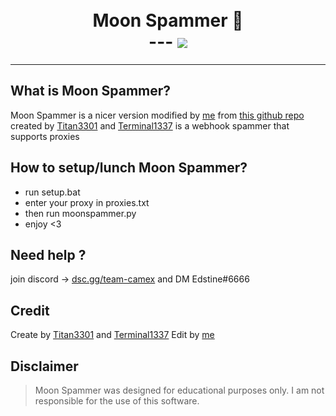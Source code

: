 <h1 align="center">
  <br>
  Moon Spammer 🌙
  <br>
  ---
  <img src="https://cdn.discordapp.com/attachments/1029037062852202638/1077609740298887259/1509905703_99px_ru_animacii_21965_fioletovaja_luna_v_oblachnom_nebe.gif">
</h1>


---

## What is Moon Spammer?

Moon Spammer is a nicer version modified by [me](https://github.com/Edstine) from [this github repo](https://github.com/Terminal1337/discord-webhook-spammer)
created by [Titan3301](https://github.com/Titan3301) and [Terminal1337](https://github.com/Terminal1337) is a webhook spammer that supports proxies

## How to setup/lunch Moon Spammer?

- run setup.bat
- enter your proxy in proxies.txt
- then run moonspammer.py
- enjoy <3

## Need help ?
join discord -> [dsc.gg/team-camex](https://dsc.gg/team-camex) and DM Edstine#6666

## Credit
Create by [Titan3301](https://github.com/Titan3301) and [Terminal1337](https://github.com/Terminal1337)
Edit by [me](https://github.com/Edstine)

## Disclaimer

> Moon Spammer was designed for educational purposes only. I am not responsible for the use of this software.
